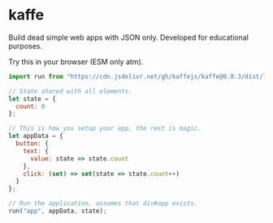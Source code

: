 # kaffe
Build dead simple web apps with JSON only. Developed for educational purposes.

Try this in your browser (ESM only atm).

```javascript
import run from "https://cdn.jsdelivr.net/gh/kaffejs/kaffe@0.0.3/dist/lib.js";

// State shared with all elements.
let state = {
  count: 0
};

// This is how you setup your app, the rest is magic.
let appData = {
  button: {
    text: {
      value: state => state.count
    },
    click: (set) => set(state => state.count++)
  }
};

// Run the application, assumes that div#app exists.
run("app", appData, state);
```
